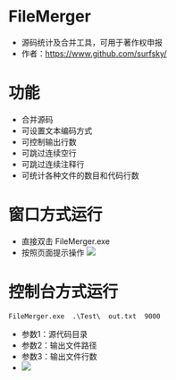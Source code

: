 # FileMerger

- 源码统计及合并工具，可用于著作权申报
- 作者：https://www.github.com/surfsky/


# 功能

- 合并源码
- 可设置文本编码方式
- 可控制输出行数
- 可跳过连续空行
- 可跳过连续注释行
- 可统计各种文件的数目和代码行数


# 窗口方式运行

- 直接双击 FileMerger.exe
- 按照页面提示操作
![](https://github.com/surfsky/FileMerger/blob/master/Images/form.png)
         
# 控制台方式运行

```
FileMerger.exe  .\Test\  out.txt  9000
```

- 参数1：源代码目录
- 参数2：输出文件路径
- 参数3：输出文件行数
- ![](https://github.com/surfsky/FileMerger/blob/master/Images/console.png)
